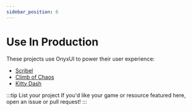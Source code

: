 ```yaml
---
sidebar_position: 6
---
```


# Use In Production

These projects use OnyxUI to power their user experience:

- [Scribel](https://www.roblox.com/games/18609236852)
- [Climb of Chaos](https://www.roblox.com/games/16882394262)
- [Kitty Dash](https://www.roblox.com/games/14958801951)

:::tip List your project
If you'd like your game or resource featured here, open an issue or pull request!
:::